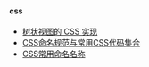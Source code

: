 #### css
- [树状视图的 CSS 实现](https://iamkate.com/code/tree-views/)
- [CSS命名规范与常用CSS代码集合](https://juejin.cn/post/6844904053839757326)
- [CSS常用命名名称](https://www.cnblogs.com/john-jxsr/p/8399443.html)